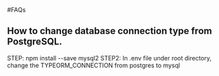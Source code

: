 #FAQs
## How to change database connection type from PostgreSQL.
STEP: npm install --save mysql2
STEP2: In .env file under root directory, change the TYPEORM_CONNECTION from postgres to mysql

